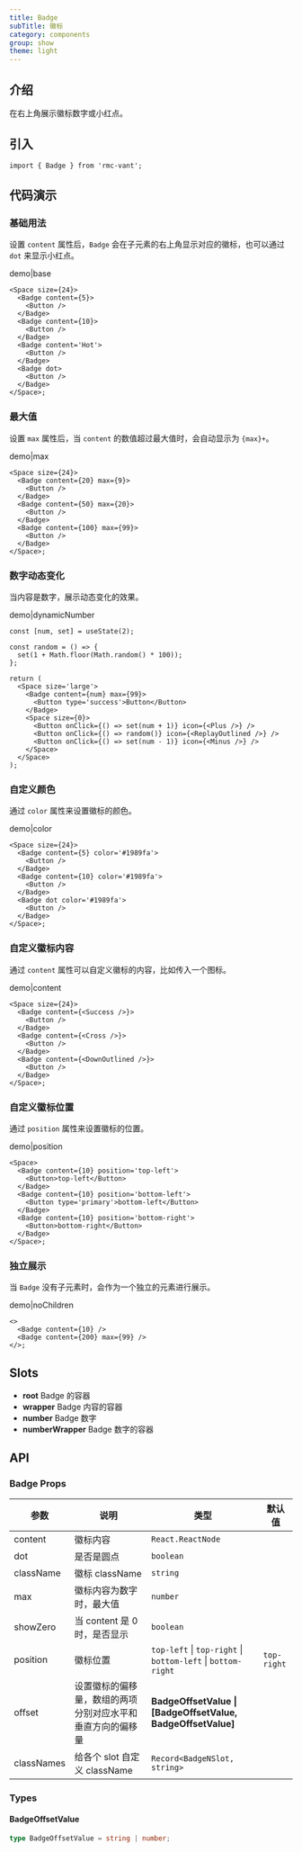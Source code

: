 ```yaml
---
title: Badge
subTitle: 徽标
category: components
group: show
theme: light
---
```


## 介绍

在右上角展示徽标数字或小红点。

## 引入

```tsx
import { Badge } from 'rmc-vant';
```

## 代码演示

### 基础用法

设置 `content` 属性后，`Badge` 会在子元素的右上角显示对应的徽标，也可以通过 `dot` 来显示小红点。

demo|base

```tsx
<Space size={24}>
  <Badge content={5}>
    <Button />
  </Badge>
  <Badge content={10}>
    <Button />
  </Badge>
  <Badge content='Hot'>
    <Button />
  </Badge>
  <Badge dot>
    <Button />
  </Badge>
</Space>;
```

### 最大值

设置 `max` 属性后，当 `content` 的数值超过最大值时，会自动显示为 `{max}+`。

demo|max

```tsx
<Space size={24}>
  <Badge content={20} max={9}>
    <Button />
  </Badge>
  <Badge content={50} max={20}>
    <Button />
  </Badge>
  <Badge content={100} max={99}>
    <Button />
  </Badge>
</Space>;
```

### 数字动态变化

当内容是数字，展示动态变化的效果。

demo|dynamicNumber

```tsx
const [num, set] = useState(2);

const random = () => {
  set(1 + Math.floor(Math.random() * 100));
};

return (
  <Space size='large'>
    <Badge content={num} max={99}>
      <Button type='success'>Button</Button>
    </Badge>
    <Space size={0}>
      <Button onClick={() => set(num + 1)} icon={<Plus />} />
      <Button onClick={() => random()} icon={<ReplayOutlined />} />
      <Button onClick={() => set(num - 1)} icon={<Minus />} />
    </Space>
  </Space>
);
```

### 自定义颜色

通过 `color` 属性来设置徽标的颜色。

demo|color

```tsx
<Space size={24}>
  <Badge content={5} color='#1989fa'>
    <Button />
  </Badge>
  <Badge content={10} color='#1989fa'>
    <Button />
  </Badge>
  <Badge dot color='#1989fa'>
    <Button />
  </Badge>
</Space>;
```

### 自定义徽标内容

通过 `content` 属性可以自定义徽标的内容，比如传入一个图标。

demo|content

```tsx
<Space size={24}>
  <Badge content={<Success />}>
    <Button />
  </Badge>
  <Badge content={<Cross />}>
    <Button />
  </Badge>
  <Badge content={<DownOutlined />}>
    <Button />
  </Badge>
</Space>;
```

### 自定义徽标位置

通过 `position` 属性来设置徽标的位置。

demo|position

```tsx
<Space>
  <Badge content={10} position='top-left'>
    <Button>top-left</Button>
  </Badge>
  <Badge content={10} position='bottom-left'>
    <Button type='primary'>bottom-left</Button>
  </Badge>
  <Badge content={10} position='bottom-right'>
    <Button>bottom-right</Button>
  </Badge>
</Space>;
```

### 独立展示

当 `Badge` 没有子元素时，会作为一个独立的元素进行展示。

demo|noChildren

```tsx
<>
  <Badge content={10} />
  <Badge content={200} max={99} />
</>;
```

## Slots

- **root** Badge 的容器
- **wrapper** Badge 内容的容器
- **number** Badge 数字
- **numberWrapper** Badge 数字的容器

## API

### Badge Props

| 参数 | 说明 | 类型 | 默认值 |
| --- | --- | --- | --- |
| content | 徽标内容 | `React.ReactNode` |  |
| dot | 是否是圆点 | `boolean` |  |
| className | 徽标 className | `string` |  |
| max | 徽标内容为数字时，最大值 | `number` |  |
| showZero | 当 content 是 0 时，是否显示 | `boolean` |  |
| position | 徽标位置 | `top-left` \| `top-right` \| `bottom-left` \| `bottom-right` | `top-right` |
| offset | 设置徽标的偏移量，数组的两项分别对应水平和垂直方向的偏移量 | **BadgeOffsetValue \| [BadgeOffsetValue, BadgeOffsetValue]** |  |
| classNames | 给各个 slot 自定义 className | `Record<BadgeNSlot, string>` |  |

### Types

#### BadgeOffsetValue

```ts
type BadgeOffsetValue = string | number;
```
